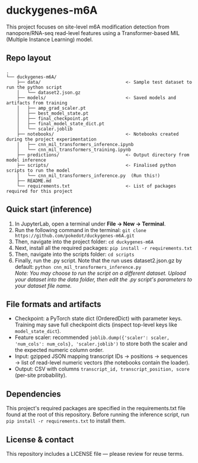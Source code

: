 # duckygenes-m6A
This project focuses on site-level m6A modification detection from nanopore/RNA-seq read-level features using a Transformer-based MIL (Multiple Instance Learning) model.

## Repo layout
```
.
└── duckygenes-m6A/
    ├── data/                                <- Sample test dataset to run the python script
    │   └── dataset2.json.gz  
    ├── models/                              <- Saved models and artifacts from training
    │   ├── amp_grad_scaler.pt
    │   ├── best_model_state.pt
    │   ├── final_checkpoint.pt
    │   ├── final_model_state_dict.pt
    │   └── scaler.joblib
    ├── notebooks/                           <- Notebooks created during the project experimentation
    │   ├── cnn_mil_transformers_inference.ipynb
    │   └── cnn_mil_transformers_training.ipynb
    ├── predictions/                         <- Output directory from model inference
    ├── scripts/                             <- Finalised python scripts to run the model
    │   └── cnn_mil_transformers_inference.py  (Run this!)
    ├── README.md
    └── requirements.txt                     <- List of packages required for this project
```

## Quick start (inference)

1. In JupyterLab, open a terminal under **File → New → Terminal**.
2. Run the following command in the terminal: `git clone https://github.com/pokedot/duckygenes-m6A.git`
3. Then, navigate into the project folder: `cd duckygenes-m6A`
4. Next, install all the required packages: `pip install -r requirements.txt`
5. Then, navigate into the scripts folder: `cd scripts`
6. Finally, run the .py script. Note that the run uses dataset2.json.gz by default: `python cnn_mil_transformers_inference.py`<br>
*Note: You may choose to run the script on a different dataset. Upload your dataset into the data folder, then edit the .py script's parameters to your dataset file name.*

## File formats and artifacts

- Checkpoint: a PyTorch state dict (OrderedDict) with parameter keys. Training may save full checkpoint dicts (inspect top-level keys like `model_state_dict`).
- Feature scaler: recommended `joblib.dump({'scaler': scaler, 'num_cols': num_cols}, 'scaler.joblib')` to store both the scaler and the expected numeric column order.
- Input: gzipped JSON mapping transcript IDs → positions → sequences → list of read-level numeric vectors (the notebooks contain the loader).
- Output: CSV with columns `transcript_id, transcript_position, score` (per-site probability).

## Dependencies
This project's required packages are specified in the requirements.txt file found at the root of this repository. Before running the inference script, run `pip install -r requirements.txt` to install them.

## License & contact
This repository includes a LICENSE file — please review for reuse terms.
